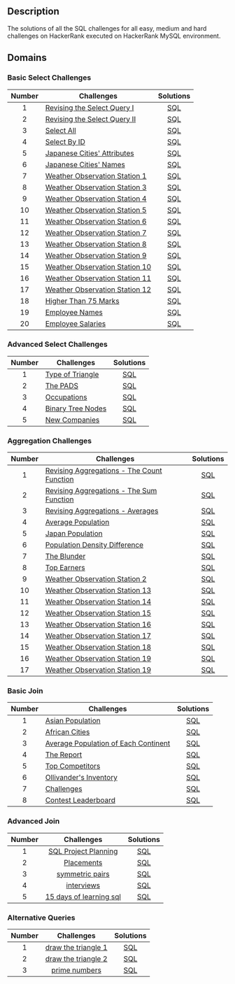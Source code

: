 ## Description
The solutions of all the SQL challenges for all easy, medium and hard challenges on HackerRank executed on HackerRank MySQL environment.

## Domains

### Basic Select Challenges

| Number | Challenges | Solutions |
|:------:|------------|:---------:|
| 1 | [Revising the Select Query I](https://www.hackerrank.com/challenges/revising-the-select-query/problem) | [SQL](./01_Basic_select/01_revisiting_the_select_query.md)
| 2 | [Revising the Select Query II](https://www.hackerrank.com/challenges/revising-the-select-query-2/problem) | [SQL](./01_Basic_select/02_revisiting_the_select_query.md)
| 3 | [Select All](https://www.hackerrank.com/challenges/select-all-sql/problem) | [SQL](./01_Basic_select/03_select_all.md)
| 4 | [Select By ID](https://www.hackerrank.com/challenges/select-by-id/problem) | [SQL](./01_Basic_select/04_select_by_id.md)
| 5 | [Japanese Cities' Attributes](https://www.hackerrank.com/challenges/japanese-cities-attributes/problem) | [SQL](./01_Basic_select/05_japan_cities_attributes.md)
| 6 | [Japanese Cities' Names](https://www.hackerrank.com/challenges/japanese-cities-name/problem) | [SQL](./01_Basic_select/06_japan_cities_names.md)
| 7 | [Weather Observation Station 1](https://www.hackerrank.com/challenges/weather-observation-station-1/problem) | [SQL](./01_Basic_select/07_weather_observation_station_1.md)
| 8 | [Weather Observation Station 3](https://www.hackerrank.com/challenges/weather-observation-station-3/problem) | [SQL](./01_Basic_select/08_weather_observation_station_3.md)
| 9 | [Weather Observation Station 4](https://www.hackerrank.com/challenges/weather-observation-station-4/problem) | [SQL](./01_Basic_select/09_weather_observation_station_4.md)
| 10| [Weather Observation Station 5](https://www.hackerrank.com/challenges/weather-observation-station-5/problem) | [SQL](./01_Basic_select/10_weather_observation_station_5.md)
| 11| [Weather Observation Station 6](https://www.hackerrank.com/challenges/weather-observation-station-6/problem) | [SQL](./01_Basic_select/11_weather_observation_station_6.md)
| 12| [Weather Observation Station 7](https://www.hackerrank.com/challenges/weather-observation-station-7/problem) | [SQL](./01_Basic_select/12_weather_observation_station_7.md)
| 13| [Weather Observation Station 8](https://www.hackerrank.com/challenges/weather-observation-station-8/problem) | [SQL](./01_Basic_select/13_weather_observation_station_8.md)
| 14| [Weather Observation Station 9](https://www.hackerrank.com/challenges/weather-observation-station-9/problem) | [SQL](./01_Basic_select/14_weather_observation_station_9.md)
| 15| [Weather Observation Station 10](https://www.hackerrank.com/challenges/weather-observation-station-10/problem) | [SQL](./01_Basic_select/15_weather_observation_station_10.md)
| 16| [Weather Observation Station 11](https://www.hackerrank.com/challenges/weather-observation-station-11/problem) | [SQL](./01_Basic_select/16_weather_observation_station_11.md)
| 17| [Weather Observation Station 12](https://www.hackerrank.com/challenges/weather-observation-station-12/problem) | [SQL](./01_Basic_select/17_weather_observation_station_12.md)
| 18| [Higher Than 75 Marks](https://www.hackerrank.com/challenges/more-than-75-marks/problem) | [SQL](./01_Basic_select/18_higher_than_75.md)
| 19| [Employee Names](https://www.hackerrank.com/challenges/name-of-employees/problem) | [SQL](./01_Basic_select/19_employee_names.md)
| 20| [Employee Salaries](https://www.hackerrank.com/challenges/salary-of-employees/problem) | [SQL](./01_Basic_select/20_employee_salaries.md)

### Advanced Select Challenges

| Number | Challenges | Solutions |
|:------:|------------|:---------:|
| 1 |[Type of Triangle](https://www.hackerrank.com/challenges/what-type-of-triangle/problem) | [SQL](./02_advanced_select/01_type_of_triangle.md) |
| 2 |[The PADS](https://www.hackerrank.com/challenges/the-pads/problem) | [SQL](./02_advanced_select/02_the_pads.md) |
| 3 |[Occupations](https://www.hackerrank.com/challenges/occupations/problem) | [SQL](./02_advanced_select/03_occupations.md) |
| 4 |[Binary Tree Nodes](https://www.hackerrank.com/challenges/binary-search-tree-1/problem) | [SQL](./02_advanced_select/04_binary_tree_node.md)|
| 5 |[New Companies](https://www.hackerrank.com/challenges/the-company/problem) | [SQL](./02_advanced_select/05_new_companies.md) |



### Aggregation Challenges

| Number | Challenges | Solutions |
|:------:|------------|:---------:|
| 1 | [Revising Aggregations - The Count Function](https://www.hackerrank.com/challenges/revising-aggregations-the-count-function/problem) | [SQL](./03_aggregation/01_revising_aggregation_count_function.md) |
| 2 | [Revising Aggregations - The Sum Function](https://www.hackerrank.com/challenges/revising-aggregations-sum/problem) | [SQL](./03_aggregation/02_revising_aggregation_sum_function.md) |
| 3 | [Revising Aggregations - Averages](https://www.hackerrank.com/challenges/revising-aggregations-the-average-function/problem) | [SQL](./03_aggregation/03_revising_aggregation_average_function.md) |
| 4 | [Average Population](https://www.hackerrank.com/challenges/average-population/problem) | [SQL](./03_aggregation/04_avg_pop.md)|
| 5 | [Japan Population](https://www.hackerrank.com/challenges/japan-population/problem) | [SQL](./03_aggregation/04_japan_population.md)|
| 6 | [Population Density Difference](https://www.hackerrank.com/challenges/population-density-difference/problem) | [SQL](./03_aggregation/05_population_density_difference.md)|
| 7 | [The Blunder](https://www.hackerrank.com/challenges/the-blunder/problem) | [SQL](./03_aggregation/06_the_blunder.md)  |
| 8 | [Top Earners](https://www.hackerrank.com/challenges/earnings-of-employees/problem) | [SQL](./03_aggregation/07_top_earners.md) |         
| 9 | [Weather Observation Station 2](https://www.hackerrank.com/challenges/weather-observation-station-2/problem) | [SQL](./03_aggregation/08_weather_observation_station_2.md)|
| 10| [Weather Observation Station 13](https://www.hackerrank.com/challenges/weather-observation-station-13/problem) | [SQL](./03_aggregation/09_weather_observation_station_13.md) |
| 11| [Weather Observation Station 14](https://www.hackerrank.com/challenges/weather-observation-station-14/problem) | [SQL](./03_aggregation/10_weather_observation_station_14.md) |
| 12| [Weather Observation Station 15](https://www.hackerrank.com/challenges/weather-observation-station-15/problem) | [SQL](./03_aggregation/11_weather_observation_station_15.md) |
| 13| [Weather Observation Station 16](https://www.hackerrank.com/challenges/weather-observation-station-16/problem) | [SQL](./03_aggregation/12_weather_observation_station_16.md) |
| 14| [Weather Observation Station 17](https://www.hackerrank.com/challenges/weather-observation-station-17/problem) | [SQL](./03_aggregation/13_weather_observation_station_17.md) |
| 15| [Weather Observation Station 18](https://www.hackerrank.com/challenges/weather-observation-station-18/problem) | [SQL](./03_aggregation/14_weather_observation_station_18.md) |
| 16| [Weather Observation Station 19](https://www.hackerrank.com/challenges/weather-observation-station-19/problem) | [SQL](./03_aggregation/15_weather_observation_station_19.md) |
| 17| [Weather Observation Station 19](https://www.hackerrank.com/challenges/weather-observation-station-20/problem) | [SQL](./03_aggregation/16_weather_observation_station_20.md) |


### Basic Join

| Number | Challenges | Solutions |
|:------:|------------|:---------:|
| 1 | [Asian Population](https://www.hackerrank.com/challenges/asian-population/problem) | [SQL](./04_basic_join/01_population_census.md) |
| 2 | [African Cities](https://www.hackerrank.com/challenges/african-cities/problem) | [SQL](./04_basic_join/02_african_cities.md) |
| 3 | [Average Population of Each Continent](https://www.hackerrank.com/challenges/average-population-of-each-continent/problem) | [SQL](./04_basic_join/03_average_population_each_continent.md) |
| 4 | [The Report](https://www.hackerrank.com/challenges/the-report/submissions/code/94188063) | [SQL](./04_basic_join/04_the_report.md) |
| 5 | [Top Competitors](https://www.hackerrank.com/challenges/full-score/problem) | [SQL](./04_basic_join/05_top_competitors.md) |
| 6 | [Ollivander's Inventory](https://www.hackerrank.com/challenges/harry-potter-and-wands/problem) | [SQL](./04_basic_join/06_olivander_inventory.md) |
| 7 | [Challenges](https://www.hackerrank.com/challenges/challenges/problem) | [SQL](./04_basic_join/07_challenges.md) |
| 8 | [Contest Leaderboard](https://www.hackerrank.com/challenges/contest-leaderboard/problem) | [SQL](./04_basic_join/08_contest_leadboard.md) |

### Advanced Join

| Number |                                     Challenges                                     |                      Solutions                     |
|:------:|:----------------------------------------------------------------------------------:|:--------------------------------------------------:|
|    1   | [SQL Project Planning](https://www.hackerrank.com/challenges/sql-projects/problem) | [SQL](./05_advanced_join/01_sql_project_planning.md) |
|    2   | [Placements](https://www.hackerrank.com/challenges/placements/problem)             | [SQL](./05_advanced_join/02_placements.md)               |
|    3   | [symmetric pairs](https://www.hackerrank.com/challenges/symmetric-pairs/problem?isFullScreen=true)             | [SQL](./05_advanced_join/03_symmetric_pairs.md)    |
|    4   | [interviews](https://www.hackerrank.com/challenges/interviews/problem?isFullScreen=true)             | [SQL](./05_advanced_join/04_interviews.md)               |
|    5   | [15 days of learning sql](https://www.hackerrank.com/challenges/15-days-of-learning-sql/problem?isFullScreen=true)             | [SQL](./05_advanced_join/05_15_days_learning_sql.md)               |

### Alternative Queries

| Number |                                     Challenges                                     |                      Solutions                     |
|:------:|:----------------------------------------------------------------------------------:|:--------------------------------------------------:|
|    1   | [draw the triangle 1](https://www.hackerrank.com/challenges/draw-the-triangle-1/problem?isFullScreen=true) | [SQL](./06_alternative_queries/01_draw_the_rriangle_1.md) |
|    2   | [draw the triangle 2](https://www.hackerrank.com/challenges/draw-the-triangle-2/problem?isFullScreen=true) | [SQL](./06_alternative_queries/02_draw_the_rriangle_2.md) |
|    3   | [prime numbers](https://www.hackerrank.com/challenges/print-prime-numbers/problem?isFullScreen=true) | [SQL](./06_alternative_queries/03_prime_numbers.md) |
